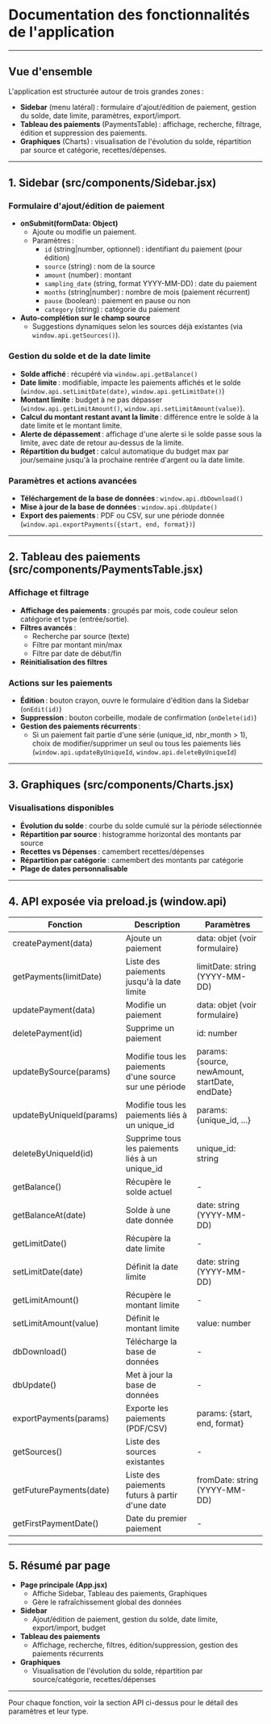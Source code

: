 # Documentation des fonctionnalités de l'application

---

## Vue d'ensemble

L'application est structurée autour de trois grandes zones :
- **Sidebar** (menu latéral) : formulaire d'ajout/édition de paiement, gestion du solde, date limite, paramètres, export/import.
- **Tableau des paiements** (PaymentsTable) : affichage, recherche, filtrage, édition et suppression des paiements.
- **Graphiques** (Charts) : visualisation de l'évolution du solde, répartition par source et catégorie, recettes/dépenses.

---

## 1. Sidebar (src/components/Sidebar.jsx)

### Formulaire d'ajout/édition de paiement
- **onSubmit(formData: Object)**
  - Ajoute ou modifie un paiement.
  - Paramètres :
    - `id` (string|number, optionnel) : identifiant du paiement (pour édition)
    - `source` (string) : nom de la source
    - `amount` (number) : montant
    - `sampling_date` (string, format YYYY-MM-DD) : date du paiement
    - `months` (string|number) : nombre de mois (paiement récurrent)
    - `pause` (boolean) : paiement en pause ou non
    - `category` (string) : catégorie du paiement
- **Auto-complétion sur le champ source**
  - Suggestions dynamiques selon les sources déjà existantes (via `window.api.getSources()`).

### Gestion du solde et de la date limite
- **Solde affiché** : récupéré via `window.api.getBalance()`
- **Date limite** : modifiable, impacte les paiements affichés et le solde (`window.api.setLimitDate(date)`, `window.api.getLimitDate()`)
- **Montant limite** : budget à ne pas dépasser (`window.api.getLimitAmount()`, `window.api.setLimitAmount(value)`).
- **Calcul du montant restant avant la limite** : différence entre le solde à la date limite et le montant limite.
- **Alerte de dépassement** : affichage d'une alerte si le solde passe sous la limite, avec date de retour au-dessus de la limite.
- **Répartition du budget** : calcul automatique du budget max par jour/semaine jusqu'à la prochaine rentrée d'argent ou la date limite.

### Paramètres et actions avancées
- **Téléchargement de la base de données** : `window.api.dbDownload()`
- **Mise à jour de la base de données** : `window.api.dbUpdate()`
- **Export des paiements** : PDF ou CSV, sur une période donnée (`window.api.exportPayments({start, end, format})`)

---

## 2. Tableau des paiements (src/components/PaymentsTable.jsx)

### Affichage et filtrage
- **Affichage des paiements** : groupés par mois, code couleur selon catégorie et type (entrée/sortie).
- **Filtres avancés** :
  - Recherche par source (texte)
  - Filtre par montant min/max
  - Filtre par date de début/fin
- **Réinitialisation des filtres**

### Actions sur les paiements
- **Édition** : bouton crayon, ouvre le formulaire d'édition dans la Sidebar (`onEdit(id)`)
- **Suppression** : bouton corbeille, modale de confirmation (`onDelete(id)`)
- **Gestion des paiements récurrents** :
  - Si un paiement fait partie d'une série (unique_id, nbr_month > 1), choix de modifier/supprimer un seul ou tous les paiements liés (`window.api.updateByUniqueId`, `window.api.deleteByUniqueId`)

---

## 3. Graphiques (src/components/Charts.jsx)

### Visualisations disponibles
- **Évolution du solde** : courbe du solde cumulé sur la période sélectionnée
- **Répartition par source** : histogramme horizontal des montants par source
- **Recettes vs Dépenses** : camembert recettes/dépenses
- **Répartition par catégorie** : camembert des montants par catégorie
- **Plage de dates personnalisable**

---

## 4. API exposée via preload.js (window.api)

| Fonction                | Description | Paramètres |
|------------------------ |------------ |------------|
| createPayment(data)     | Ajoute un paiement | data: objet (voir formulaire)
| getPayments(limitDate)  | Liste des paiements jusqu'à la date limite | limitDate: string (YYYY-MM-DD)
| updatePayment(data)     | Modifie un paiement | data: objet (voir formulaire)
| deletePayment(id)       | Supprime un paiement | id: number|string
| updateBySource(params)  | Modifie tous les paiements d'une source sur une période | params: {source, newAmount, startDate, endDate}
| updateByUniqueId(params)| Modifie tous les paiements liés à un unique_id | params: {unique_id, ...}
| deleteByUniqueId(id)    | Supprime tous les paiements liés à un unique_id | unique_id: string
| getBalance()            | Récupère le solde actuel | -
| getBalanceAt(date)      | Solde à une date donnée | date: string (YYYY-MM-DD)
| getLimitDate()          | Récupère la date limite | -
| setLimitDate(date)      | Définit la date limite | date: string (YYYY-MM-DD)
| getLimitAmount()        | Récupère le montant limite | -
| setLimitAmount(value)   | Définit le montant limite | value: number
| dbDownload()            | Télécharge la base de données | -
| dbUpdate()              | Met à jour la base de données | -
| exportPayments(params)  | Exporte les paiements (PDF/CSV) | params: {start, end, format}
| getSources()            | Liste des sources existantes | -
| getFuturePayments(date) | Liste des paiements futurs à partir d'une date | fromDate: string (YYYY-MM-DD)
| getFirstPaymentDate()   | Date du premier paiement | -

---

## 5. Résumé par page

- **Page principale (App.jsx)**
  - Affiche Sidebar, Tableau des paiements, Graphiques
  - Gère le rafraîchissement global des données
- **Sidebar**
  - Ajout/édition de paiement, gestion du solde, date limite, export/import, budget
- **Tableau des paiements**
  - Affichage, recherche, filtres, édition/suppression, gestion des paiements récurrents
- **Graphiques**
  - Visualisation de l'évolution du solde, répartition par source/catégorie, recettes/dépenses

---

Pour chaque fonction, voir la section API ci-dessus pour le détail des paramètres et leur type.
